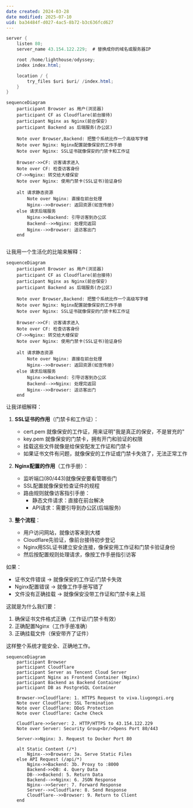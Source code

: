 ```yaml
---
date created: 2024-03-28
date modified: 2025-07-10
uid: ba34484f-d027-4ac5-8b72-b3c636fcd627
---
```

```Java
server {
    listen 80;
    server_name 43.154.122.229;  # 替换成你的域名或服务器IP

    root /home/lighthouse/odyssey;
    index index.html;

    location / {
        try_files $uri $uri/ /index.html;
    }
}
```

```mermaid
sequenceDiagram
    participant Browser as 用户(浏览器)
    participant CF as Cloudflare(前台接待)
    participant Nginx as Nginx(前台保安)
    participant Backend as 后端服务(办公区)

    Note over Browser,Backend: 把整个系统比作一个高级写字楼
    Note over Nginx: Nginx配置就像保安的工作手册
    Note over Nginx: SSL证书就像保安的门禁卡和工作证

    Browser->>CF: 访客请求进入
    Note over CF: 检查访客身份
    CF->>Nginx: 转交给大楼保安
    Note over Nginx: 使用门禁卡(SSL证书)验证身份
    
    alt 请求静态资源
        Note over Nginx: 直接在前台处理
        Nginx-->>Browser: 返回资源(如宣传册)
    else 请求后端服务
        Nginx->>Backend: 引导访客到办公区
        Backend-->>Nginx: 处理完返回
        Nginx-->>Browser: 送访客出门
    end
    
```

让我用一个生活化的比喻来解释：

```mermaid
sequenceDiagram
    participant Browser as 用户(浏览器)
    participant CF as Cloudflare(前台接待)
    participant Nginx as Nginx(前台保安)
    participant Backend as 后端服务(办公区)

    Note over Browser,Backend: 把整个系统比作一个高级写字楼
    Note over Nginx: Nginx配置就像保安的工作手册
    Note over Nginx: SSL证书就像保安的门禁卡和工作证

    Browser->>CF: 访客请求进入
    Note over CF: 检查访客身份
    CF->>Nginx: 转交给大楼保安
    Note over Nginx: 使用门禁卡(SSL证书)验证身份
    
    alt 请求静态资源
        Note over Nginx: 直接在前台处理
        Nginx-->>Browser: 返回资源(如宣传册)
    else 请求后端服务
        Nginx->>Backend: 引导访客到办公区
        Backend-->>Nginx: 处理完返回
        Nginx-->>Browser: 送访客出门
    end

```

让我详细解释：

1. **SSL证书的作用**（门禁卡和工作证）：
   - cert.pem 就像保安的工作证，用来证明"我是真正的保安，不是冒充的"
   - key.pem 就像保安的门禁卡，拥有开门和验证的权限
   - 挂载这些文件就像是给保安配发工作证和门禁卡
   - 如果证书文件有问题，就像保安的工作证或门禁卡失效了，无法正常工作

2. **Nginx配置的作用**（工作手册）：
   - 监听端口(80/443)就像保安要看管哪些门
   - SSL配置就像保安检查证件的规程
   - 路由规则就像访客指引手册：
     - 静态文件请求：直接在前台解决
     - API请求：需要引导到办公区(后端服务)

3. **整个流程**：
   - 用户访问网站，就像访客来到大楼
   - Cloudflare先验证，像前台接待初步登记
   - Nginx用SSL证书建立安全连接，像保安用工作证和门禁卡验证身份
   - 然后按配置规则处理请求，像按工作手册指引访客

如果：

- 证书文件错误 → 就像保安的工作证/门禁卡失效
- Nginx配置错误 → 就像工作手册写错了
- 文件没有正确挂载 → 就像保安没带工作证和门禁卡来上班

这就是为什么我们要：

1. 确保证书文件格式正确（工作证/门禁卡有效）
2. 正确配置Nginx（工作手册准确）
3. 正确挂载文件（保安带齐了证件）

这样整个系统才能安全、正确地工作。

```mermaid
sequenceDiagram
    participant Browser
    participant Cloudflare
    participant Server as Tencent Cloud Server
    participant Nginx as Frontend Container (Nginx)
    participant Backend as Backend Container
    participant DB as PostgreSQL Container

    Browser->>Cloudflare: 1. HTTPS Request to viva.liugongzi.org
    Note over Cloudflare: SSL Termination
    Note over Cloudflare: DDoS Protection
    Note over Cloudflare: Cache Check

    Cloudflare->>Server: 2. HTTP/HTTPS to 43.154.122.229
    Note over Server: Security Group<br/>Opens Port 80/443

    Server->>Nginx: 3. Request to Docker Port 80
    
    alt Static Content (/*)
        Nginx-->>Browser: 3a. Serve Static Files
    else API Request (/api/*)
        Nginx->>Backend: 3b. Proxy to :8000
        Backend->>DB: 4. Query Data
        DB-->>Backend: 5. Return Data
        Backend-->>Nginx: 6. JSON Response
        Nginx-->>Server: 7. Forward Response
        Server-->>Cloudflare: 8. Send Response
        Cloudflare-->>Browser: 9. Return to Client
    end

```
